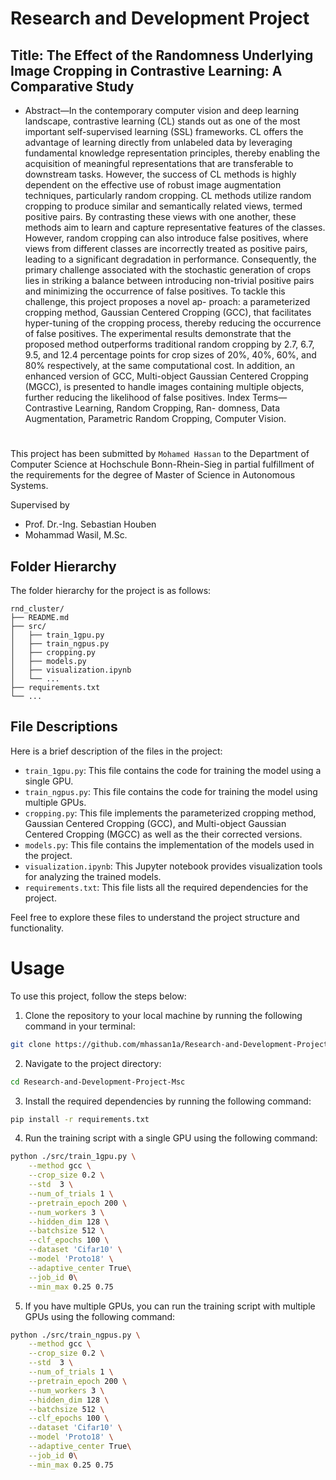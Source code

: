 # Research and Development Project
## Title: The Effect of the Randomness Underlying Image Cropping in Contrastive Learning: A Comparative Study 
* Abstract—In the contemporary computer vision and deep
learning landscape, contrastive learning (CL) stands out as
one of the most important self-supervised learning (SSL)
frameworks. CL offers the advantage of learning directly
from unlabeled data by leveraging fundamental knowledge
representation principles, thereby enabling the acquisition of
meaningful representations that are transferable to downstream
tasks. However, the success of CL methods is highly dependent
on the effective use of robust image augmentation techniques,
particularly random cropping.
CL methods utilize random cropping to produce similar and
semantically related views, termed positive pairs. By contrasting
these views with one another, these methods aim to learn and
capture representative features of the classes. However, random
cropping can also introduce false positives, where views from
different classes are incorrectly treated as positive pairs, leading
to a significant degradation in performance. Consequently, the
primary challenge associated with the stochastic generation of
crops lies in striking a balance between introducing non-trivial
positive pairs and minimizing the occurrence of false positives.
To tackle this challenge, this project proposes a novel ap-
proach: a parameterized cropping method, Gaussian Centered
Cropping (GCC), that facilitates hyper-tuning of the cropping
process, thereby reducing the occurrence of false positives. The
experimental results demonstrate that the proposed method
outperforms traditional random cropping by 2.7, 6.7, 9.5, and
12.4 percentage points for crop sizes of 20%, 40%, 60%, and
80% respectively, at the same computational cost. In addition,
an enhanced version of GCC, Multi-object Gaussian Centered
Cropping (MGCC), is presented to handle images containing
multiple objects, further reducing the likelihood of false positives.
Index Terms—Contrastive Learning, Random Cropping, Ran-
domness, Data Augmentation, Parametric Random Cropping,
Computer Vision.
#
This project has been submitted by `Mohamed Hassan` to the Department of Computer Science at Hochschule Bonn-Rhein-Sieg in partial fulfillment of the requirements for the degree of Master of Science in Autonomous Systems.


Supervised by 
- Prof. Dr.-Ing. Sebastian Houben 
- Mohammad Wasil, M.Sc.

## Folder Hierarchy

The folder hierarchy for the project is as follows:

```
rnd_cluster/
├── README.md
├── src/
│   ├── train_1gpu.py
│   ├── train_ngpus.py
│   ├── cropping.py
│   ├── models.py
│   ├── visualization.ipynb
│   └── ...
├── requirements.txt
└── ...
```

## File Descriptions

Here is a brief description of the files in the project:

- `train_1gpu.py`: This file contains the code for training the model using a single GPU.
- `train_ngpus.py`: This file contains the code for training the model using multiple GPUs.
- `cropping.py`: This file implements the parameterized cropping method, Gaussian Centered Cropping (GCC), and Multi-object Gaussian Centered Cropping (MGCC) as well as the their corrected versions.
- `models.py`: This file contains the implementation of the models used in the project.
- `visualization.ipynb`: This Jupyter notebook provides visualization tools for analyzing the trained models.
- `requirements.txt`: This file lists all the required dependencies for the project.

Feel free to explore these files to understand the project structure and functionality.







# Usage

To use this project, follow the steps below:

1. Clone the repository to your local machine by running the following command in your terminal:

```bash
git clone https://github.com/mhassan1a/Research-and-Development-Project-Msc-.git
```

2. Navigate to the project directory:

```bash
cd Research-and-Development-Project-Msc
```

3. Install the required dependencies by running the following command:

```bash
pip install -r requirements.txt
```

4. Run the training script with a single GPU using the following command:

```bash
python ./src/train_1gpu.py \
    --method gcc \
    --crop_size 0.2 \
    --std  3 \
    --num_of_trials 1 \
    --pretrain_epoch 200 \
    --num_workers 3 \
    --hidden_dim 128 \
    --batchsize 512 \
    --clf_epochs 100 \
    --dataset 'Cifar10' \
    --model 'Proto18' \
    --adaptive_center True\
    --job_id 0\
    --min_max 0.25 0.75
```

5. If you have multiple GPUs, you can run the training script with multiple GPUs using the following command:

```bash
python ./src/train_ngpus.py \
    --method gcc \
    --crop_size 0.2 \
    --std  3 \
    --num_of_trials 1 \
    --pretrain_epoch 200 \
    --num_workers 3 \
    --hidden_dim 128 \
    --batchsize 512 \
    --clf_epochs 100 \
    --dataset 'Cifar10' \
    --model 'Proto18' \
    --adaptive_center True\
    --job_id 0\
    --min_max 0.25 0.75
```





